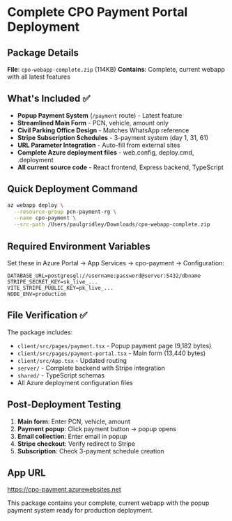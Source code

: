 # Complete CPO Payment Portal Deployment

## Package Details
**File**: `cpo-webapp-complete.zip` (114KB)
**Contains**: Complete, current webapp with all latest features

## What's Included ✅
- **Popup Payment System** (`/payment` route) - Latest feature
- **Streamlined Main Form** - PCN, vehicle, amount only
- **Civil Parking Office Design** - Matches WhatsApp reference
- **Stripe Subscription Schedules** - 3-payment system (day 1, 31, 61)
- **URL Parameter Integration** - Auto-fill from external sites
- **Complete Azure deployment files** - web.config, deploy.cmd, .deployment
- **All current source code** - React frontend, Express backend, TypeScript

## Quick Deployment Command
```bash
az webapp deploy \
  --resource-group pcn-payment-rg \
  --name cpo-payment \
  --src-path /Users/paulgridley/Downloads/cpo-webapp-complete.zip
```

## Required Environment Variables
Set these in Azure Portal → App Services → cpo-payment → Configuration:

```
DATABASE_URL=postgresql://username:password@server:5432/dbname
STRIPE_SECRET_KEY=sk_live_...
VITE_STRIPE_PUBLIC_KEY=pk_live_...
NODE_ENV=production
```

## File Verification ✅
The package includes:
- `client/src/pages/payment.tsx` - Popup payment page (9,182 bytes)
- `client/src/pages/payment-portal.tsx` - Main form (13,440 bytes)
- `client/src/App.tsx` - Updated routing
- `server/` - Complete backend with Stripe integration
- `shared/` - TypeScript schemas
- All Azure deployment configuration files

## Post-Deployment Testing
1. **Main form**: Enter PCN, vehicle, amount
2. **Payment popup**: Click payment button → popup opens
3. **Email collection**: Enter email in popup
4. **Stripe checkout**: Verify redirect to Stripe
5. **Subscription**: Check 3-payment schedule creation

## App URL
https://cpo-payment.azurewebsites.net

This package contains your complete, current webapp with the popup payment system ready for production deployment.